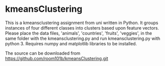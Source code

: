 # kmeansClustering

This is a kmeansclustering assignment from uni written in Python. It groups instances of
four different classes into clusters based upon feature vectors. Please place the data 
files, 'animals', 'countries', 'fruits', 'veggies', in the same folder with the kmeansclustering.py
and run kmeansclustering.py with python 3. Requires numpy and matplotlib libraries to be installed.

The source can be downloaded from https://github.com/room101b/kmeansClustering.git
